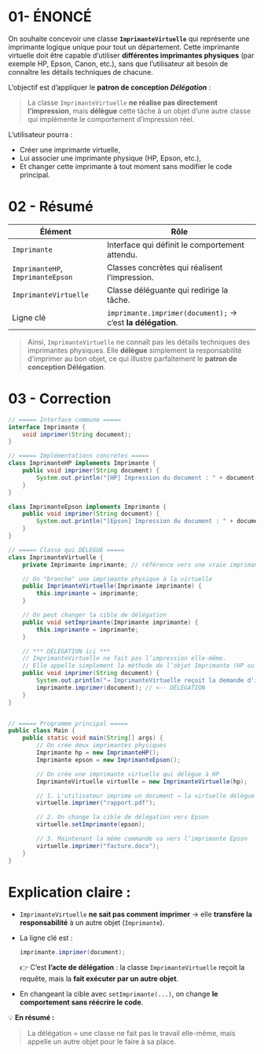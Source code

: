 # 01- ÉNONCÉ

On souhaite concevoir une classe **`ImprimanteVirtuelle`** qui représente une imprimante logique unique pour tout un département.
Cette imprimante virtuelle doit être capable d’utiliser **différentes imprimantes physiques** (par exemple HP, Epson, Canon, etc.), sans que l’utilisateur ait besoin de connaître les détails techniques de chacune.

L’objectif est d’appliquer le **patron de conception *Délégation*** :

> La classe `ImprimanteVirtuelle` **ne réalise pas directement l’impression**,
> mais **délègue** cette tâche à un objet d’une autre classe qui implémente le comportement d’impression réel.

L’utilisateur pourra :

* Créer une imprimante virtuelle,
* Lui associer une imprimante physique (HP, Epson, etc.),
* Et changer cette imprimante à tout moment sans modifier le code principal.



# 02 - Résumé 

| Élément                           | Rôle                                                        |
| --------------------------------- | ----------------------------------------------------------- |
| `Imprimante`                      | Interface qui définit le comportement attendu.              |
| `ImprimanteHP`, `ImprimanteEpson` | Classes concrètes qui réalisent l’impression.               |
| `ImprimanteVirtuelle`             | Classe déléguante qui redirige la tâche.                    |
| Ligne clé                         | `imprimante.imprimer(document);` → c’est **la délégation**. |

> Ainsi, `ImprimanteVirtuelle` ne connaît pas les détails techniques des imprimantes physiques.
> Elle **délègue** simplement la responsabilité d’imprimer au bon objet, ce qui illustre parfaitement le **patron de conception Délégation**.

# 03 - Correction 

```java
// ===== Interface commune =====
interface Imprimante {
    void imprimer(String document);
}
```

```java
// ===== Implémentations concrètes =====
class ImprimanteHP implements Imprimante {
    public void imprimer(String document) {
        System.out.println("[HP] Impression du document : " + document);
    }
}

```


```java
class ImprimanteEpson implements Imprimante {
    public void imprimer(String document) {
        System.out.println("[Epson] Impression du document : " + document);
    }
}
```

```java
// ===== Classe qui DÉLÈGUE =====
class ImprimanteVirtuelle {
    private Imprimante imprimante; // référence vers une vraie imprimante

    // On "branche" une imprimante physique à la virtuelle
    public ImprimanteVirtuelle(Imprimante imprimante) {
        this.imprimante = imprimante;
    }

    // On peut changer la cible de délégation
    public void setImprimante(Imprimante imprimante) {
        this.imprimante = imprimante;
    }

    // *** DÉLÉGATION ici ***
    // ImprimanteVirtuelle ne fait pas l’impression elle-même.
    // Elle appelle simplement la méthode de l’objet Imprimante (HP ou Epson).
    public void imprimer(String document) {
        System.out.println("→ ImprimanteVirtuelle reçoit la demande d'impression");
        imprimante.imprimer(document); // <-- DÉLÉGATION
    }
}

```

```java

// ===== Programme principal =====
public class Main {
    public static void main(String[] args) {
        // On crée deux imprimantes physiques
        Imprimante hp = new ImprimanteHP();
        Imprimante epson = new ImprimanteEpson();

        // On crée une imprimante virtuelle qui délègue à HP
        ImprimanteVirtuelle virtuelle = new ImprimanteVirtuelle(hp);

        // 1. L'utilisateur imprime un document → la virtuelle délègue à HP
        virtuelle.imprimer("rapport.pdf");

        // 2. On change la cible de délégation vers Epson
        virtuelle.setImprimante(epson);

        // 3. Maintenant la même commande va vers l’imprimante Epson
        virtuelle.imprimer("facture.docx");
    }
}
```


# Explication claire :

* `ImprimanteVirtuelle` **ne sait pas comment imprimer** → elle **transfère la responsabilité** à un autre objet (`Imprimante`).
* La ligne clé est :

  ```java
  imprimante.imprimer(document);
  ```

  👉 C’est **l’acte de délégation** : la classe `ImprimanteVirtuelle` reçoit la requête, mais la **fait exécuter par un autre objet**.
* En changeant la cible avec `setImprimante(...)`, on change **le comportement sans réécrire le code**.

💡 **En résumé :**

> La délégation = une classe ne fait pas le travail elle-même,
> mais appelle un autre objet pour le faire à sa place.




